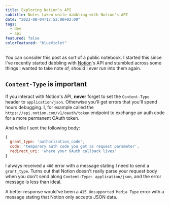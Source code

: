 ```yaml
---
title: Exploring Notion's API
subtitle: Notes taken while dabbling with Notion's API
date: "2023-08-04T17:52:00+02:00"
tags:
  - dev
  - api
featured: false
colorFeatured: "blueViolet"
---
```


You can consider this post as sort of a public notebook. I started this since
I've recently started dabbling with [Notion](https://notion.so)'s API and
stumbled across some things I wanted to take note of, should I ever run into
them again.

## `Content-Type` is important

If you interact with Notion's API, **never** forget to set the `Content-Type`
header to `application/json`. Otherwise you'll get errors that you'll spend
hours debugging. I, for example called the
`https://api.notion.com/v1/oauth/token` endpoint to exchange an auth code for a
more permanent OAuth token.

And while I sent the following body:

```js
{
  grant_type: 'authorization_code',
  code: 'temporary auth code you get as request parameter',
  redirect_uri: 'where your OAuth callback lives'
}
```

I always received a `400` error with a message stating I need to send a
`grant_type`. Turns out that Notion doesn't really parse your request body when
you don't send along `Content-Type: application/json`, and the error message is
less than ideal.

A better response would've been a `415 Unsupported Media Type` error with a message stating that Notion only accepts JSON data.
